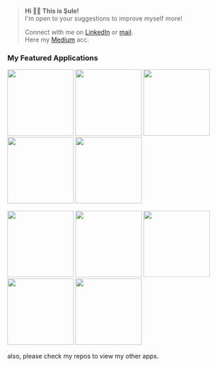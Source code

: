 > **Hi :woman_technologist: This is Şule!**  
>  I'm open to your suggestions to improve myself more! <br/> 
> 
>Connect with me on [LinkedIn](https://www.linkedin.com/in/sulekaptan/) or [mail](mailto:sulekaptan00@gmail.com). <br/>
Here my  [Medium](https://medium.com/@sulekaptan) acc.

### My Featured Applications
<p> 
  <img src="https://github.com/user-attachments/assets/f89ec75a-b8dd-4afd-b4bf-e85e5155467f" width="150"/>
  <img src="https://github.com/user-attachments/assets/35e304e5-31bc-46ef-bb82-7eb5c94e890b" width="150"/>
  <img src="https://github.com/user-attachments/assets/ac4934d3-c0c5-41ef-9daf-4cd683b050d2" width="150"/>
  <img src="https://github.com/user-attachments/assets/7f74a592-27cd-43ce-a9a4-1a867412a3cc" width="150"/>
  <img src="https://github.com/user-attachments/assets/172fc95d-79b2-4d88-8bbe-49fd5ecbd379" width=150"/>
</p>
<p> 
  <img src="https://github.com/sulekaptan/sulekaptan/assets/45969586/7b23373b-1469-45e5-91a8-4d1744330158" width="150"/>
  <img src="https://github.com/sulekaptan/sulekaptan/assets/45969586/15b8082a-796f-48b5-9403-c513c9b4b83e" width="150"/>
  <img src="https://github.com/sulekaptan/sulekaptan/assets/45969586/dc143a1c-97fb-4036-8b82-9a9887f95429" width="150"/>
  <img src="https://github.com/sulekaptan/sulekaptan/assets/45969586/d566850c-8e98-4faa-a33a-fc3048d50195" width="150"/>
  <img src="https://github.com/sulekaptan/sulekaptan/assets/45969586/8b70ed1a-9749-4385-8658-843e20f76bd9" width=150"/>
</p>
also, please check my repos to view my other apps.

